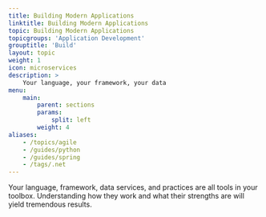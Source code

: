 ```yaml
---
title: Building Modern Applications
linktitle: Building Modern Applications
topic: Building Modern Applications
topicgroups: 'Application Development'
grouptitle: 'Build'
layout: topic
weight: 1
icon: microservices
description: >
    Your language, your framework, your data
menu:
    main:
        parent: sections
        params:
            split: left
        weight: 4
aliases:
    - /topics/agile
    - /guides/python
    - /guides/spring
    - /tags/.net
---
```


Your language, framework, data services, and practices are all tools in your toolbox. Understanding how they work and what their strengths are will yield tremendous results.
